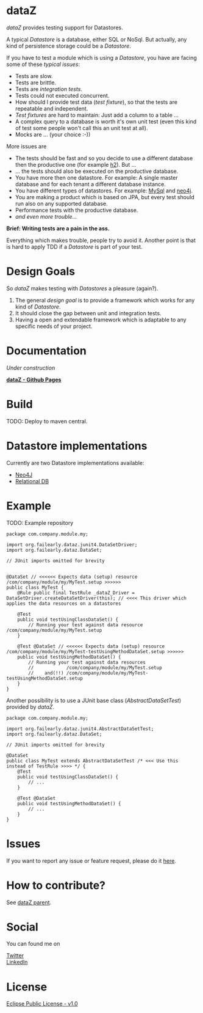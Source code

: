 dataZ
=====

_dataZ_ provides testing support for Datastores.

A typical _Datastore_ is a database, either SQL or NoSql. But actually, any kind of persistence storage could be a _Datastore_.

If you have to test a module which is using a _Datastore_, you have are facing some of these *typical issues*:

* Tests are slow.
* Tests are brittle.
* Tests are _integration tests_.
* Tests could not executed concurrent.
* How should I provide test data (_test fixture_), so that the tests are repeatable and independent.
* _Test fixtures_ are hard to maintain: Just add a column to a table ... 
* A complex query to a database is worth it's own unit test (even this kind of test some people won't call this an unit test at all).
* Mocks are ... (your choice :-))

More issues are

* The tests should be fast and so you decide to use a different database then the productive one (for example [h2](http://http://www.h2database.com/)). But ...
* ... the tests should also be executed on the productive database.
* You have more then one datastore. For example: A single master database and for each tenant a different database instance.
* You have different types of datastores. For example: [MySql](https://www.mysql.com/) and [neo4j](https://neo4j.com//).
* You are making a product which is based on JPA, but every test should run also on any supported database.
* Performance tests with the productive database.
* _and even more trouble..._

**Brief: Writing tests are a pain in the ass.**

Everything which makes trouble, people try to avoid it. Another point is that is hard to apply TDD if a _Datastore_ is
part of your test.

Design Goals
============

So _dataZ_ makes testing with _Datastores_ a pleasure (again?). 

1. The general _design goal_ is to provide a framework which works for any kind of _Datastore_. 
1. It should close the gap between unit and integration tests. 
1. Having a open and extendable framework which is adaptable to any specific needs of your project.


Documentation
=============

*Under construction*

**[dataZ - Github Pages](https://dataz.github.io/)**

Build
=====

TODO: Deploy to maven central.

Datastore implementations
=========================

Currently are two Datastore implementations available:

* [Neo4J](https://github.com/dataz/datastore-neo4j)
* [Relational DB](https://github.com/dataz/datastore-sql)


Example
=======

TODO: Example repository


    package com.company.module.my;

    import org.failearly.dataz.junit4.DataSetDriver;
    import org.failearly.dataz.DataSet;

    // JUnit imports omitted for brevity


    @DataSet // <<<<<< Expects data (setup) resource /com/company/module/my/MyTest.setup >>>>>>
    public class MyTest {
        @Rule public final TestRule _dataZ_Driver = DataSetDriver.createDataSetDriver(this); // <<<< This driver which applies the data resources on a datastores

        @Test
        public void testUsingClassDataSet() {
            // Running your test against data resource /com/company/module/my/MyTest.setup
        }

        @Test @DataSet // <<<<<< Expects data (setup) resource /com/company/module/my/MyTest-testUsingMethodDataSet.setup >>>>>>
        public void testUsingMethodDataSet() {
            // Running your test against data resources 
			//            /com/company/module/my/MyTest.setup 
			//    and(!!) /com/company/module/my/MyTest-testUsingMethodDataSet.setup
        }
    }


Another possibility is to use a JUnit base class (_AbstractDataSetTest_) provided by _dataZ_.


	package com.company.module.my;

	import org.failearly.dataz.junit4.AbstractDataSetTest;
	import org.failearly.dataz.DataSet;

	// JUnit imports omitted for brevity

	@DataSet
	public class MyTest extends AbstractDataSetTest /* <<< Use this instead of TestRule >>>> */ {
	    @Test
	    public void testUsingClassDataSet() {
	        // ...
	    }

	    @Test @DataSet
	    public void testUsingMethodDataSet() {
	        // ...
	    }
	}


Issues
======

If you want to report any issue or feature request, please do it [here](https://github.com/dataz/dataz-core/issues). 


How to contribute?
==================

See [dataZ parent](https://github.com/dataz/dataz-parent).

Social
======

You can found me on

[Twitter](https://twitter.com/failearly)  
[LinkedIn](https://www.linkedin.com/in/markoumek)


License
=======

[Eclipse Public License - v1.0](http://www.eclipse.org/org/documents/epl-v10.html)


